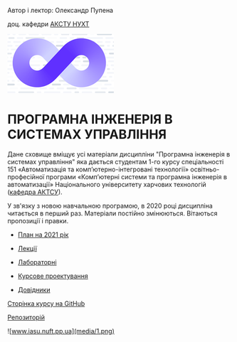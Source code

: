 Автор і лектор: Олександр Пупена

доц. кафедри [АКСТУ НУХТ](http://www.iasu-nuft.pp.ua/) 

![](media/Devops.png)

# ПРОГРАМНА ІНЖЕНЕРІЯ В СИСТЕМАХ УПРАВЛІННЯ 

Дане сховище вміщує усі матеріали дисципліни "Програмна інженерія в системах управління" яка  дається студентам 1-го курсу спеціальності 151 «Автоматизація та комп’ютерно-інтегровані технології» освітньо-професійної програми «Комп’ютерні системи та програмна інженерія в автоматизації» Національного університету харчових технологій ([кафедра АКТСУ](http://www.iasu-nuft.pp.ua/)). 

У зв'язку з новою навчальною програмою, в 2020 році дисципліна читається в перший раз. Матеріали постійно змінюються. Вітаються пропозиції і правки.

- [План на 2021 рік](план2021.md)

- [Лекції](Лекц)

- [Лабораторні](Лабор)

- [Курсове проектування](Курсовий)

- [Довідники](Довідники)



[Сторінка курсу на GitHub](https://pupenasan.github.io/ProgIngContrSystems)

[Репозиторій](https://github.com/pupenasan/ProgIngContrSystems)

![www.iasu.nuft.pp.ua](media/1.png)